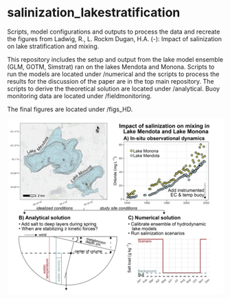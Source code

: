 # salinization_lakestratification
Scripts, model configurations and outputs to process the data and recreate the figures from Ladwig, R., L. Rockm Dugan, H.A. (-): Impact of salinization on lake stratification and mixing.

This repository includes the setup and output from the lake model ensemble (GLM, GOTM, Simstrat) ran on the lakes Mendota and Monona. Scripts to run the models are located under /numerical and the scripts to process the results for the discussion of the paper are in the top main repository. The scripts to derive the theoretical solution are located under /analytical. Buoy monitoring data are located under /fieldmonitoring.

The final figures are located under /figs_HD.


![](figs/framework-02.png)<!-- -->
